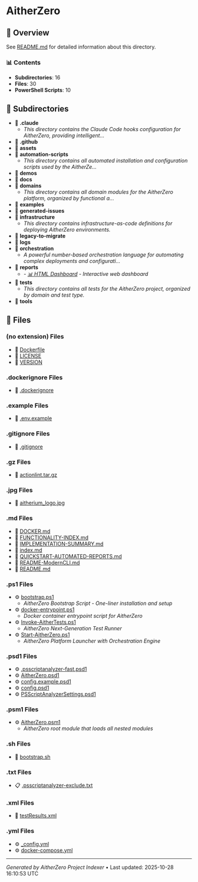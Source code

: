 # AitherZero

## 📖 Overview

See [README.md](./README.md) for detailed information about this directory.

### 📊 Contents

- **Subdirectories**: 16
- **Files**: 30
- **PowerShell Scripts**: 10

## 📁 Subdirectories

- 📂 **.claude**
  - *This directory contains the Claude Code hooks configuration for AitherZero, providing intelligent...*
- 📂 **.github**
- 📂 **assets**
- 📂 **automation-scripts**
  - *This directory contains all automated installation and configuration scripts used by the AitherZe...*
- 📂 **demos**
- 📂 **docs**
- 📂 **domains**
  - *This directory contains all domain modules for the AitherZero platform, organized by functional a...*
- 📂 **examples**
- 📂 **generated-issues**
- 📂 **infrastructure**
  - *This directory contains infrastructure-as-code definitions for deploying AitherZero environments.*
- 📂 **legacy-to-migrate**
- 📂 **logs**
- 📂 **orchestration**
  - *A powerful number-based orchestration language for automating complex deployments and configurati...*
- 📂 **reports**
  - *- [📊 HTML Dashboard](dashboard.html) - Interactive web dashboard*
- 📂 **tests**
  - *This directory contains all tests for the AitherZero project, organized by domain and test type.*
- 📂 **tools**

## 📄 Files

### (no extension) Files

- 📄 [Dockerfile](./Dockerfile)
- 📄 [LICENSE](./LICENSE)
- 📄 [VERSION](./VERSION)

### .dockerignore Files

- 📄 [.dockerignore](./.dockerignore)

### .example Files

- 📄 [.env.example](./.env.example)

### .gitignore Files

- 📄 [.gitignore](./.gitignore)

### .gz Files

- 📄 [actionlint.tar.gz](./actionlint.tar.gz)

### .jpg Files

- 📄 [aitherium_logo.jpg](./aitherium_logo.jpg)

### .md Files

- 📝 [DOCKER.md](./DOCKER.md)
- 📝 [FUNCTIONALITY-INDEX.md](./FUNCTIONALITY-INDEX.md)
- 📝 [IMPLEMENTATION-SUMMARY.md](./IMPLEMENTATION-SUMMARY.md)
- 📝 [index.md](./index.md)
- 📝 [QUICKSTART-AUTOMATED-REPORTS.md](./QUICKSTART-AUTOMATED-REPORTS.md)
- 📝 [README-ModernCLI.md](./README-ModernCLI.md)
- 📝 [README.md](./README.md)

### .ps1 Files

- ⚙️ [bootstrap.ps1](./bootstrap.ps1)
  - *AitherZero Bootstrap Script - One-liner installation and setup*
- ⚙️ [docker-entrypoint.ps1](./docker-entrypoint.ps1)
  - *Docker container entrypoint script for AitherZero*
- ⚙️ [Invoke-AitherTests.ps1](./Invoke-AitherTests.ps1)
  - *AitherZero Next-Generation Test Runner*
- ⚙️ [Start-AitherZero.ps1](./Start-AitherZero.ps1)
  - *AitherZero Platform Launcher with Orchestration Engine*

### .psd1 Files

- ⚙️ [.psscriptanalyzer-fast.psd1](./.psscriptanalyzer-fast.psd1)
- ⚙️ [AitherZero.psd1](./AitherZero.psd1)
- ⚙️ [config.example.psd1](./config.example.psd1)
- ⚙️ [config.psd1](./config.psd1)
- ⚙️ [PSScriptAnalyzerSettings.psd1](./PSScriptAnalyzerSettings.psd1)

### .psm1 Files

- ⚙️ [AitherZero.psm1](./AitherZero.psm1)
  - *AitherZero root module that loads all nested modules*

### .sh Files

- 📄 [bootstrap.sh](./bootstrap.sh)

### .txt Files

- 📋 [.psscriptanalyzer-exclude.txt](./.psscriptanalyzer-exclude.txt)

### .xml Files

- 📄 [testResults.xml](./testResults.xml)

### .yml Files

- ⚙️ [_config.yml](./_config.yml)
- ⚙️ [docker-compose.yml](./docker-compose.yml)

---

*Generated by AitherZero Project Indexer* • Last updated: 2025-10-28 16:10:53 UTC


